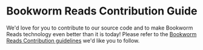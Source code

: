 # Bookworm Reads Contribution Guide

We'd love for you to contribute to our source code and to make Bookworm Reads technology even better than it is today! Please refer to the [Bookworm Reads Contribution guidelines][brcontribute] we'd like you to follow.

[brcontribute]: https://github.com/bookworm-reads/documentation/blob/main/CONTRIBUTING
